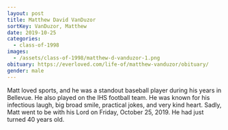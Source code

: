 ```yaml
---
layout: post
title: Matthew David VanDuzor
sortKey: VanDuzor, Matthew
date: 2019-10-25
categories:
  - class-of-1998
images:
  - /assets/class-of-1998/matthew-d-vanduzor-1.png
obituary: https://everloved.com/life-of/matthew-vanduzor/obituary/
gender: male
---
```

Matt loved sports, and he was a standout baseball player during his years in Bellevue. He also played on the IHS football team. He was known for his infectious laugh, big broad smile, practical jokes, and very kind heart. Sadly, Matt went to be with his Lord on Friday, October 25, 2019. He had just turned 40 years old.
